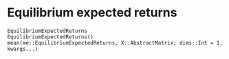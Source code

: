 # Equilibrium expected returns

```@docs
EquilibriumExpectedReturns
EquilibriumExpectedReturns()
mean(me::EquilibriumExpectedReturns, X::AbstractMatrix; dims::Int = 1, kwargs...)
```
